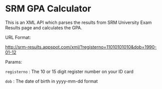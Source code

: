 # SRM GPA Calculator
This is an XML API which parses the results from SRM University Exam Results page and calculates the GPA.

URL Format:

http://srm-results.appspot.com/xml/?registerno=11010101010&dob=1990-01-12

Params:

``registerno`` : The 10 or 15 digit register number on your ID card

``dob`` : The date of birth in yyyy-mm-dd format
